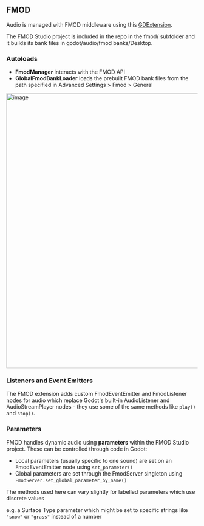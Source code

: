 ## FMOD
Audio is managed with FMOD middleware using this [GDExtension](https://github.com/utopia-rise/fmod-gdextension).

The FMOD Studio project is included in the repo in the fmod/ subfolder and it builds its bank files in godot/audio/fmod banks/Desktop.
### Autoloads
- **FmodManager** interacts with the FMOD API
- **GlobalFmodBankLoader** loads the prebuilt FMOD bank files from the path specified in Advanced Settings > Fmod > General
<img width="723" alt="image" src="https://github.com/user-attachments/assets/ce978e90-113f-4856-b5d9-9caa3b1a49d6" />

### Listeners and Event Emitters
The FMOD extension adds custom FmodEventEmitter and FmodListener nodes for audio which replace Godot's built-in AudioListener and AudioStreamPlayer nodes - they use some of the same methods like `play()` and `stop()`.
### Parameters
FMOD handles dynamic audio using **parameters** within the FMOD Studio project. These can be controlled through code in Godot:
- Local parameters (usually specific to one sound) are set on an FmodEventEmitter node using `set_parameter()`
- Global parameters are set through the FmodServer singleton using `FmodServer.set_global_parameter_by_name()`

The methods used here can vary slightly for labelled parameters which use discrete values

e.g. a Surface Type parameter which might be set to specific strings like `"snow"` or `"grass"` instead of a number
